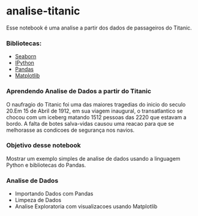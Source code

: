 # analise-titanic

Esse notebook é uma analise a partir dos dados de passageiros do Titanic.


### Bibliotecas:
* [Seaborn](https://seaborn.pydata.org)
* [IPython](http://ipython.org/)
* [Pandas](http://pandas.pydata.org/)
* [Matplotlib](http://matplotlib.org/)

### Aprendendo Analise de Dados a partir do Titanic

O naufragio do Titanic foi uma das maiores tragedias do inicio do seculo 20.Em 15 de Abril de 1912, em sua viagem inaugural, o transatlantico se chocou com um iceberg matando 1512 pessoas das 2220 que estavam a bordo. A falta de botes salva-vidas causou uma reacao para que se melhorasse as condicoes de segurança nos navios.


### Objetivo desse notebook

Mostrar um exemplo simples de analise de dados usando a linguagem Python e bibliotecas do Pandas.


### Analise de Dados
* Importando Dados com Pandas
* Limpeza de Dados
* Analise Exploratoria com visualizacoes usando Matplotlib
